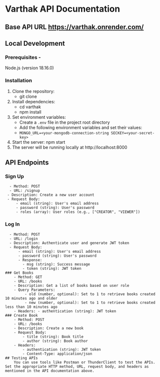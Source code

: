 # Varthak API Documentation 
## Base API URL https://varthak.onrender.com/
## Local Development 
### Prerequisites - 
Node.js (version 18.16.0)
### Installation 
1. Clone the repository:
    - git clone <repository-url>
2. Install dependencies:
    - cd varthak
    - npm install
3. Set environment variables:
    - Create a `.env` file in the project root directory
    - Add the following environment variables and set their values:
    - ``` MONGO_URL=<your-mongodb-connection-string SECKEY=<your-secret-key> ```
4. Start the server:
   npm start
5. The server will be running locally at http://localhost:8000
## API Endpoints
### Sign Up
      - Method: POST
      - URL: /signup
     - Description: Create a new user account
     - Request Body:
         - email (string): User's email address
         - password (string): User's password
         - roles (array): User roles (e.g., ["CREATOR", "VIEWER"])
### Log In
      - Method: POST
      - URL: /login
      - Description: Authenticate user and generate JWT token
      - Request Body:
          - email (string): User's email address
          - password (string): User's password
          - Response:
            - msg (string): Success message
            - token (string): JWT token
    ### Get Books
        - Method: GET
        - URL: /books
        - Description: Get a list of books based on user role
        - Query Parameters:
             - old (number, optional): Set to 1 to retrieve books created 10 minutes ago and older
             - new (number, optional): Set to 1 to retrieve books created less than 10 minutes ago
        - Headers: - authentication (string): JWT token
    ### Create Book
        - Method: POST
        - URL: /books
        - Description: Create a new book
        - Request Body:
            - title (string): Book title
            - author (string): Book author
        - Headers:
            - authentication (string): JWT token
            - Content-Type: application/json
    ## Testing APIs
        You can use tools like Postman or ThunderClient to test the APIs. Set the appropriate HTTP method, URL, request body, and headers as mentioned in the API documentation above. 

